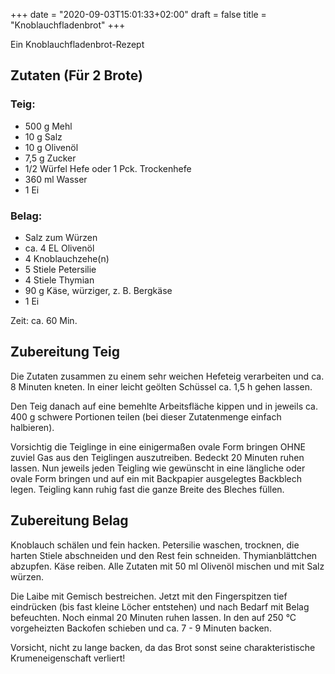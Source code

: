 +++
date = "2020-09-03T15:01:33+02:00"
draft = false
title = "Knoblauchfladenbrot"
+++

Ein Knoblauchfladenbrot-Rezept

<!--more-->
## Zutaten (Für 2 Brote)
### Teig:
- 500 g Mehl
- 10 g Salz
- 10 g Olivenöl
- 7,5 g Zucker
- 1/2 Würfel Hefe oder 1 Pck. Trockenhefe
- 360 ml Wasser
- 1 Ei

### Belag:
- Salz zum Würzen
- ca. 4 EL Olivenöl 
- 4 Knoblauchzehe(n)
- 5 Stiele Petersilie
- 4 Stiele Thymian
- 90 g Käse, würziger, z. B. Bergkäse
- 1 Ei

Zeit: ca. 60 Min.


## Zubereitung Teig
Die Zutaten zusammen zu einem sehr weichen Hefeteig verarbeiten und ca. 8 Minuten kneten. In einer leicht geölten Schüssel ca. 1,5 h gehen lassen.

Den Teig danach auf eine bemehlte Arbeitsfläche kippen und in jeweils ca. 400 g schwere Portionen teilen (bei dieser Zutatenmenge einfach halbieren).

Vorsichtig die Teiglinge in eine einigermaßen ovale Form bringen OHNE zuviel Gas aus den Teiglingen auszutreiben. Bedeckt 20 Minuten ruhen lassen. Nun jeweils jeden Teigling wie gewünscht in eine längliche oder ovale Form bringen und auf ein mit Backpapier ausgelegtes Backblech legen. Teigling kann ruhig fast die ganze Breite des Bleches füllen.

## Zubereitung Belag
Knoblauch schälen und fein hacken. Petersilie waschen, trocknen, die harten Stiele abschneiden und den Rest fein schneiden. Thymianblättchen abzupfen. Käse reiben. Alle Zutaten mit 50 ml Olivenöl mischen und mit Salz würzen.

Die Laibe mit Gemisch bestreichen. Jetzt mit den Fingerspitzen tief eindrücken (bis fast kleine Löcher entstehen) und nach Bedarf mit Belag befeuchten. Noch einmal 20 Minuten ruhen lassen. In den auf 250 °C vorgeheizten Backofen schieben und ca. 7 - 9 Minuten backen.

Vorsicht, nicht zu lange backen, da das Brot sonst seine charakteristische Krumeneigenschaft verliert!